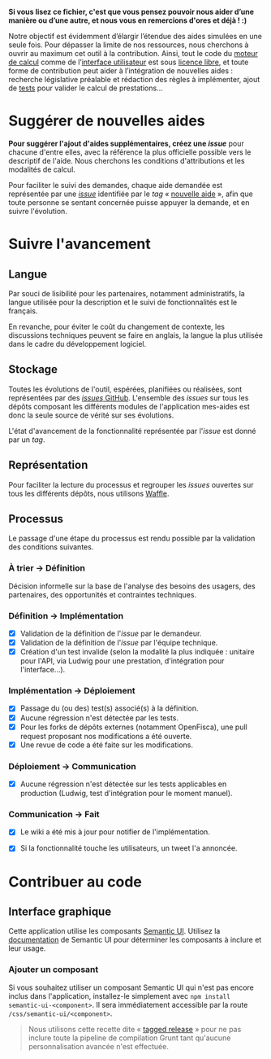 **Si vous lisez ce fichier, c'est que vous pensez pouvoir nous aider d’une manière ou d’une autre, et nous vous en remercions d'ores et déjà !  :)**

Notre objectif est évidemment d’élargir l’étendue des aides simulées en une seule fois. Pour dépasser la limite de nos ressources, nous cherchons à ouvrir au maximum cet outil à la contribution. Ainsi, tout le code du [moteur de calcul](https://github.com/openfisca/openfisca-france) comme de l’[interface utilisateur](https://github.com/sgmap/mes-aides-ui) est sous [licence libre](http://fr.wikipedia.org/wiki/Logiciel_libre), et toute forme de contribution peut aider à l’intégration de nouvelles aides : recherche législative préalable et rédaction des règles à implémenter, ajout de [tests](https://mes-aides.gouv.fr/tests/) pour valider le calcul de prestations…

Suggérer de nouvelles aides
===========================

**Pour suggérer l'ajout d'aides supplémentaires, créez une _issue_** pour chacune d'entre elles, avec la référence la plus officielle possible vers le descriptif de l'aide. Nous cherchons les conditions d'attributions et les modalités de calcul.

Pour faciliter le suivi des demandes, chaque aide demandée est représentée par une [_issue_](https://github.com/sgmap/mes-aides-ui/labels/nouvelle%20aide) identifiée par le _tag_ « [nouvelle aide](https://github.com/sgmap/mes-aides-ui/labels/nouvelle%20aide) »,  afin que toute personne se sentant concernée puisse appuyer la demande, et en suivre l'évolution.


Suivre l'avancement
===================

Langue
------

Par souci de lisibilité pour les partenaires, notamment administratifs, la langue utilisée pour la description et le suivi de fonctionnalités est le français.

En revanche, pour éviter le coût du changement de contexte, les discussions techniques peuvent se faire en anglais, la langue la plus utilisée dans le cadre du développement logiciel.


Stockage
--------

Toutes les évolutions de l'outil, espérées, planifiées ou réalisées, sont représentées par des [_issues_ GitHub](https://help.github.com/articles/about-issues/). L'ensemble des _issues_ sur tous les dépôts composant les différents modules de l'application mes-aides est donc la seule source de vérité sur ses évolutions.

L'état d'avancement de la fonctionnalité représentée par l'_issue_ est donné par un _tag_.


Représentation
--------------

Pour faciliter la lecture du processus et regrouper les _issues_ ouvertes sur tous les différents dépôts, nous utilisons [Waffle](https://waffle.io/sgmap/mes-aides-api).


Processus
---------

Le passage d'une étape du processus est rendu possible par la validation des conditions suivantes.

### À trier → Définition

Décision informelle sur la base de l'analyse des besoins des usagers, des partenaires, des opportunités et contraintes techniques.

### Définition → Implémentation

- [x] Validation de la définition de l'_issue_ par le demandeur.
- [x] Validation de la définition de l'_issue_ par l'équipe technique.
- [x] Création d'un test invalide (selon la modalité la plus indiquée : unitaire pour l'API, via Ludwig pour une prestation, d'intégration pour l'interface…).

### Implémentation → Déploiement

- [x] Passage du (ou des) test(s) associé(s) à la définition.
- [x] Aucune régression n'est détectée par les tests.
- [x] Pour les forks de dépôts externes (notamment OpenFisca), une pull request proposant nos modifications a été ouverte.
- [x] Une revue de code a été faite sur les modifications.

### Déploiement → Communication

- [x] Aucune régression n'est détectée sur les tests applicables en production (Ludwig, test d'intégration pour le moment manuel).

### Communication → Fait

- [x] Le wiki a été mis à jour pour notifier de l'implémentation.
- [x] Si la fonctionnalité touche les utilisateurs, un tweet l'a annoncée.


Contribuer au code
==================

Interface graphique
-------------------

Cette application utilise les composants [Semantic UI](http://semantic-ui.com). Utilisez la [documentation](http://semantic-ui.com/usage/layout.html) de Semantic UI pour déterminer les composants à inclure et leur usage.

### Ajouter un composant

Si vous souhaitez utiliser un composant Semantic UI qui n'est pas encore inclus dans l'application, installez-le simplement avec `npm install semantic-ui-<component>`. Il sera immédiatement accessible par la route `/css/semantic-ui/<component>`.

> Nous utilisons cette recette dite « [tagged release](http://semantic-ui.com/introduction/advanced-usage.html#tagged-releases) » pour ne pas inclure toute la pipeline de compilation Grunt tant qu'aucune personnalisation avancée n'est effectuée.
